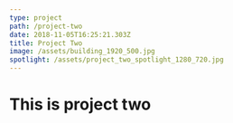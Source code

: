 ```yaml
---
type: project
path: /project-two
date: 2018-11-05T16:25:21.303Z
title: Project Two
image: /assets/building_1920_500.jpg
spotlight: /assets/project_two_spotlight_1280_720.jpg
---
```


# This is project two
